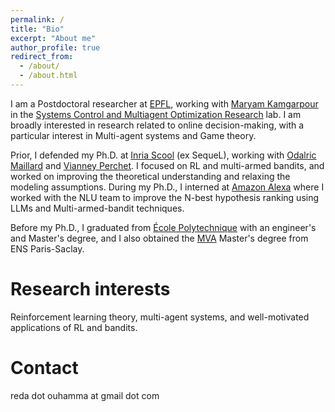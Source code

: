 ```yaml
---
permalink: /
title: "Bio"
excerpt: "About me"
author_profile: true
redirect_from: 
  - /about/
  - /about.html
---
```


I am a Postdoctoral researcher at [EPFL](https://www.epfl.ch/fr/), working with [Maryam Kamgarpour](https://people.epfl.ch/maryam.kamgarpour?lang=en) in the [Systems Control and Multiagent Optimization Research](https://www.epfl.ch/labs/sycamore/) lab. I am broadly interested in research related to online decision-making, with a particular interest in Multi-agent systems and Game theory. 

Prior, I defended my Ph.D. at [Inria Scool](https://team.inria.fr/scool/) (ex SequeL), working with [Odalric Maillard](http://odalricambrymmaillard.neowordpress.fr/) and [Vianney Perchet](https://vianney.ai/). I focused on RL and multi-armed bandits, and worked on improving the theoretical understanding and relaxing the modeling assumptions. During my Ph.D., I interned at [Amazon Alexa](https://www.amazon.science/tag/alexa) where I worked with the NLU team to improve the N-best hypothesis ranking using LLMs and Multi-armed-bandit techniques.

Before my Ph.D., I graduated from [École Polytechnique](https://www.polytechnique.edu/) with an engineer's and Master's degree, and I also obtained the [MVA](https://www.master-mva.com/) Master's degree from ENS Paris-Saclay.

Research interests
======
Reinforcement learning theory, multi-agent systems, and well-motivated applications of RL and bandits. 

Contact
======
reda dot ouhamma at gmail dot com
